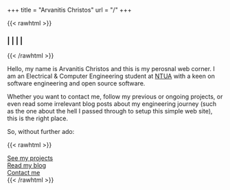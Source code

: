+++
title = "Arvanitis Christos"
url = "/"
+++

{{< rawhtml >}}
<h3>
    	<a href="mailto:arvchristos@protonmail.com" target="_blank" title="email"><i class="fas fa-envelope"></i></a><span>&#32;|&#32;</span>
    	<a href="https://www.linkedin.com/in/arvchristos/" target="_blank" title="LinkedIn"><i class="fab fa-linkedin"></i></a><span>&#32;|&#32;</span>
    	<a href="https://www.facebook.com/arvchristos" target="_blank" title="Facebook"><i class="fab fa-facebook"></i></a><span>&#32;|&#32;</span>
		<a href="https://www.github.com/arvchristos" target="_blank" title="GitHub"><i class="fab fa-github"></i></a><span>&#32;|&#32;</span>
		<a href="https://www.gitlab.com/arvchristos" target="_blank" title="GitLab"><i class="fab fa-gitlab"></i></a>   
    </h3>   
{{< /rawhtml >}}

Hello, my name is Arvanitis Christos and this is my perosnal web corner. I am an Electrical & Computer Engineering student at [NTUA](https://www.ece.ntua.gr/en) with a keen on software engineering and open source software.

Whether you want to contact me, follow my previous or ongoing projects, or even read some irrelevant blog posts about my engineering journey (such as the one about the hell I passed through to setup this simple web site), this is the right place. 

So, without further ado:


{{< rawhtml >}}
<div style="text-align: left;">
	<a href="/projects"><i class="fas fa-pencil-ruler"></i> See my projects</a>
	<br>
	<a href="/blog"><i class="fas fa-rss-square"></i> Read my blog</a>
	<br>
	<a href="/contact"><i class="far fa-address-book"></i> Contact me</a>   
</div>
{{< /rawhtml >}}

